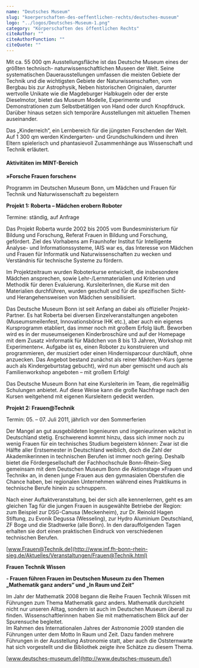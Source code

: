 ```yaml
---
name: "Deutsches Museum"
slug: "koerperschaften-des-oeffentlichen-rechts/deutsches-museum"
logo: "../logos/Deutsches-Museum-1.png"
category: "Körperschaften des öffentlichen Rechts"
citeAuthor: ""
citeAuthorFunction: ""
citeQuote: ""
---
```


Mit ca. 55 000 qm Ausstellungsfläche ist das Deutsche Museum eines der größten technisch- naturwissenschaftlichen Museen der Welt. Seine systematischen Dauerausstellungen umfassen die meisten Gebiete der Technik und die wichtigsten Gebiete der Naturwissenschaften, vom Bergbau bis zur Astrophysik, Neben historischen Originalen, darunter wertvolle Unikate wie die Magdeburger Halbkugeln oder der erste Dieselmotor, bietet das Museum Modelle, Experimente und Demonstrationen zum Selbstbetätigen von Hand oder durch Knopfdruck. Darüber hinaus setzen sich temporäre Ausstellungen mit aktuellen Themen auseinander.

Das „Kinderreich“, ein Lernbereich für die jüngsten Forschenden der Welt. Auf 1 300 qm werden Kindergarten- und Grundschulkindern und ihren Eltern spielerisch und phantasievoll Zusammenhänge aus Wissenschaft und Technik erläutert.

#### Aktivitäten im MINT-Bereich

**»Forsche Frauen forschen«**

Programm im Deutschen Museum Bonn, um Mädchen und Frauen für Technik und Naturwissenschaft zu begeistern

**Projekt 1: Roberta – Mädchen erobern Roboter**

Termine: ständig, auf Anfrage

Das Projekt Roberta wurde 2002 bis 2005 vom Bundesministerium für Bildung und Forschung, Referat Frauen in Bildung und Forschung, gefördert. Ziel des Vorhabens am Fraunhofer Institut für Intelligente Analyse- und Informationssysteme, IAIS war es, das Interesse von Mädchen und Frauen für Informatik und Naturwissenschaften zu wecken und Verständnis für technische Systeme zu fördern.

Im Projektzeitraum wurden Roboterkurse entwickelt, die insbesondere Mädchen ansprechen, sowie Lehr-/Lernmaterialien und Kriterien und Methodik für deren Evaluierung. KursleiterInnen, die Kurse mit den Materialien durchführen, wurden geschult und für die spezifischen Sicht- und Herangehensweisen von Mädchen sensibilisiert.

Das Deutsche Museum Bonn ist seit Anfang an dabei als offizieller Projekt-Partner. Es hat Roberta bei diversen Einzelveranstaltungen angeboten (Museumsmeilenfest, Innovationsbörse IHK etc.), aber auch ein eigenes Kursprogramm etabliert, das immer noch mit großem Erfolg läuft. Beworben wird es in der museumseigenen Kinderbroschüre und auf der Homepage mit dem Zusatz »Informatik für Mädchen von 8 bis 13 Jahren, Workshop mit Experimenten«. Aufgabe ist es, einen Roboter zu konstruieren und programmieren, der musiziert oder einen Hindernisparcour durchläuft, ohne anzuecken. Das Angebot bestand zunächst als reiner Mädchen-Kurs (gerne auch als Kindergeburtstag gebucht), wird nun aber gemischt und auch als Familienworkshop angeboten – mit großem Erfolg!

Das Deutsche Museum Bonn hat eine Kursleiterin im Team, die regelmäßig Schulungen anbietet. Auf diese Weise kann die große Nachfrage nach den Kursen weitgehend mit eigenen Kursleitern gedeckt werden.

**Projekt 2: Frauen@Technik**

Termin: 05. – 07. Juli 2011, jährlich vor den Sommerferien

Der Mangel an gut ausgebildeten Ingenieuren und ingenieurinnen wächst in Deutschland stetig. Erschwerend kommt hinzu, dass sich immer noch zu wenig Frauen für ein technisches Studium begeistern können: Zwar ist die Hälfte aller Erstsemester in Deutschland weiblich, doch die Zahl der Akademikerinnen in technischen Berufen ist immer noch gering. Deshalb bietet die Fördergesellschaft der Fachhochschule Bonn-Rhein-Sieg gemeinsam mit dem Deutschen Museum Bonn die Aktionstage »Frauen und Technik« an, in denen junge Frauen aus den gymnasialen Oberstufen die Chance haben, bei regionalen Unternehmen während eines Praktikums in technische Berufe hinein zu schnuppern.

Nach einer Auftaktveranstaltung, bei der sich alle kennenlernen, geht es am gleichen Tag für die jungen Frauen in ausgewählte Betriebe der Region: zum Beispiel zur DSG-Canusa (Meckenheim), zur Dr. Reinold Hagen Stiftung, zu Evonik Degussa (Wesseling), zur Hydro Aluminium Deutschland, ZF Boge und die Stadtwerke (alle Bonn). In den darauffolgenden Tagen erhalten sie dort einen praktischen Eindruck von verschiedenen technischen Berufen.

[www.Frauen@Technik.de](http://www.inf.fh-bonn-rhein-sieg.de/Aktuelles/Veranstaltungen/Frauen@Technik.html)

**Frauen Technik Wissen**

**\- Frauen führen Frauen im Deutschen Museum zu den Themen „Mathematik ganz anders“ und „In Raum und Zeit“**

Im Jahr der Mathematik 2008 begann die Reihe Frauen Technik Wissen mit Führungen zum Thema Mathematik ganz anders. Mathematik durchzieht nicht nur unseren Alltag, sondern ist auch im Deutschen Museum überall zu finden. Wissenschaftlerinnen haben Sie mit mathematischem Blick auf der Spurensuche begleitet.  
Im Rahmen des Internationalen Jahres der Astronomie 2009 standen die Führungen unter dem Motto In Raum und Zeit. Dazu fanden mehrere Führungen in der Ausstellung Astronomie statt, aber auch die Oststernwarte hat sich vorgestellt und die Bibliothek zeigte ihre Schätze zu diesem Thema.

[www.deutsches-museum.de](http://www.deutsches-museum.de/)
